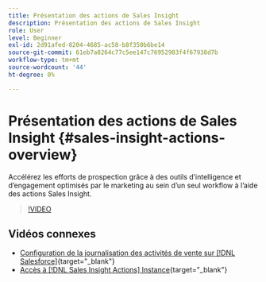 ```yaml
---
title: Présentation des actions de Sales Insight
description: Présentation des actions de Sales Insight
role: User
level: Beginner
exl-id: 2d91afed-8204-4685-ac58-b8f350b6be14
source-git-commit: 61eb7a8264c77c5ee147c76952983f4f67938d7b
workflow-type: tm+mt
source-wordcount: '44'
ht-degree: 0%

---
```


# Présentation des actions de Sales Insight {#sales-insight-actions-overview}

Accélérez les efforts de prospection grâce à des outils d’intelligence et d’engagement optimisés par le marketing au sein d’un seul workflow à l’aide des actions Sales Insight.

>[!VIDEO](https://video.tv.adobe.com/v/340917/?quality=12&learn=on)

## Vidéos connexes

* [Configuration de la journalisation des activités de vente sur [!DNL Salesforce]](/help/sales-insight-actions/configure-sales-activity-logging-to-salesforce.md){target=&quot;_blank&quot;}
* [Accès à [!DNL Sales Insight Actions] Instance](/help/sales-insight-actions/accessing-your-sales-insight-actions-instance.md){target=&quot;_blank&quot;}

